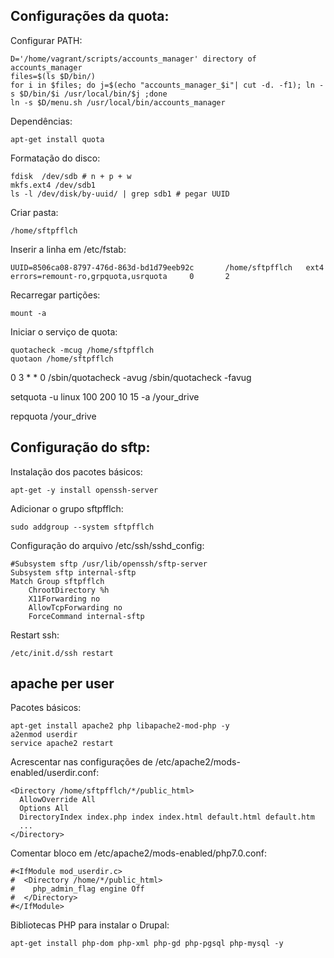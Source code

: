 ## Configurações da quota:

Configurar PATH:

    D='/home/vagrant/scripts/accounts_manager' directory of accounts_manager
    files=$(ls $D/bin/)
    for i in $files; do j=$(echo "accounts_manager_$i"| cut -d. -f1); ln -s $D/bin/$i /usr/local/bin/$j ;done
    ln -s $D/menu.sh /usr/local/bin/accounts_manager

Dependências:

    apt-get install quota

Formatação do disco:

    fdisk  /dev/sdb # n + p + w
    mkfs.ext4 /dev/sdb1
    ls -l /dev/disk/by-uuid/ | grep sdb1 # pegar UUID

Criar pasta:

    /home/sftpfflch

Inserir a linha em /etc/fstab:

    UUID=8506ca08-8797-476d-863d-bd1d79eeb92c       /home/sftpfflch   ext4    errors=remount-ro,grpquota,usrquota     0       2

Recarregar partições:

    mount -a

Iniciar o serviço de quota:

    quotacheck -mcug /home/sftpfflch
    quotaon /home/sftpfflch


0 3 * * 0 /sbin/quotacheck -avug
/sbin/quotacheck -favug

setquota -u linux 100 200 10 15 -a /your_drive

repquota /your_drive



## Configuração do sftp:

Instalação dos pacotes básicos:

    apt-get -y install openssh-server

Adicionar o grupo sftpfflch:

    sudo addgroup --system sftpfflch

Configuração do arquivo /etc/ssh/sshd_config:

    #Subsystem sftp /usr/lib/openssh/sftp-server
    Subsystem sftp internal-sftp
    Match Group sftpfflch
        ChrootDirectory %h
        X11Forwarding no
        AllowTcpForwarding no
        ForceCommand internal-sftp

Restart ssh:

    /etc/init.d/ssh restart

## apache per user

Pacotes básicos:

    apt-get install apache2 php libapache2-mod-php -y
    a2enmod userdir
    service apache2 restart

Acrescentar nas configurações de /etc/apache2/mods-enabled/userdir.conf:

    <Directory /home/sftpfflch/*/public_html>
      AllowOverride All
      Options All
      DirectoryIndex index.php index index.html default.html default.htm
      ...
    </Directory>

Comentar bloco em /etc/apache2/mods-enabled/php7.0.conf:

    #<IfModule mod_userdir.c>
    #  <Directory /home/*/public_html>
    #    php_admin_flag engine Off
    #  </Directory>
    #</IfModule>

Bibliotecas PHP para instalar o Drupal:

    apt-get install php-dom php-xml php-gd php-pgsql php-mysql -y